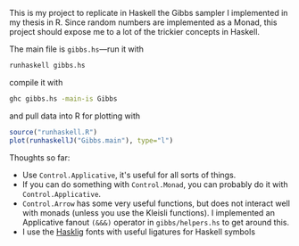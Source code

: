 This is my project to replicate in Haskell the Gibbs sampler I implemented in my thesis in R. Since random numbers are implemented as a Monad, this project should expose me to a lot of the trickier concepts in Haskell.

The main file is `gibbs.hs`—run it with

```bash
runhaskell gibbs.hs
```

compile it with

```bash
ghc gibbs.hs -main-is Gibbs
```

and pull data into R for plotting with

```R
source("runhaskell.R")
plot(runhaskellJ("Gibbs.main"), type="l")
```

Thoughts so far:

- Use `Control.Applicative`, it's useful for all sorts of things.
- If you can do something with `Control.Monad`, you can probably do it with `Control.Applicative`.
- `Control.Arrow` has some very useful functions, but does not interact well with monads (unless you use the Kleisli functions). I implemented an Applicative fanout `(&&&)` operator in `gibbs/helpers.hs` to get around this.
- I use the [Hasklig](https://github.com/i-tu/Hasklig) fonts with useful ligatures for Haskell symbols
